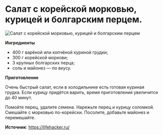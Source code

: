 # Салат с корейской морковью, курицей и болгарским перцем.

![Салат с корейской морковью, курицей и болгарским перцем](/images/Kulinar/Salad/kormorkov-kurper.jpg 'Салат с корейской морковью, курицей и болгарским перцем')

**Ингредиенты**

- 400 г варёной или копчёной куриной грудки;
- 300 г корейской моркови;
- 3 крупных болгарских перца;
- соль и майонез — по вкусу.

**Приготовление**

Очень быстрый салат, если в холодильнике есть готовая куриная грудка. Если курицу придётся варить, время приготовления увеличится до 40 минут.

Помойте перец, удалите семена. Нарежьте перец и курицу соломкой. Смешайте с морковью по-корейски. Посолите, добавьте майонез и перемешайте.

**Источник**: https://lifehacker.ru/
